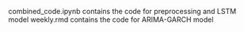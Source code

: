 combined_code.ipynb contains the code for preprocessing and LSTM model 
weekly.rmd contains the code for ARIMA-GARCH model 
